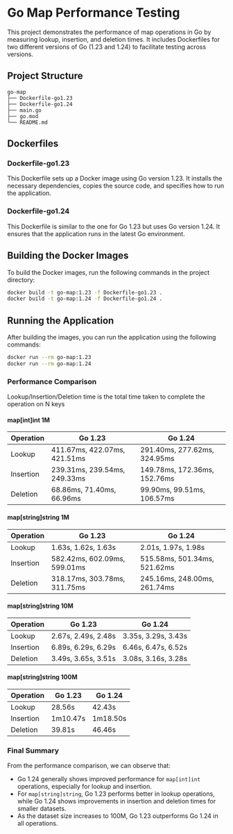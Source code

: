 # Go Map Performance Testing

This project demonstrates the performance of map operations in Go by measuring lookup, insertion, and deletion times. It includes Dockerfiles for two different versions of Go (1.23 and 1.24) to facilitate testing across versions.

## Project Structure

```
go-map
├── Dockerfile-go1.23
├── Dockerfile-go1.24
├── main.go
├── go.mod
└── README.md
```

## Dockerfiles

### Dockerfile-go1.23

This Dockerfile sets up a Docker image using Go version 1.23. It installs the necessary dependencies, copies the source code, and specifies how to run the application.

### Dockerfile-go1.24

This Dockerfile is similar to the one for Go 1.23 but uses Go version 1.24. It ensures that the application runs in the latest Go environment.

## Building the Docker Images

To build the Docker images, run the following commands in the project directory:

```bash
docker build -t go-map:1.23 -f Dockerfile-go1.23 .
docker build -t go-map:1.24 -f Dockerfile-go1.24 .
```

## Running the Application

After building the images, you can run the application using the following commands:

```bash
docker run --rm go-map:1.23
docker run --rm go-map:1.24
```

### Performance Comparison

Lookup/Insertion/Deletion time is the total time taken to complete the operation on N keys

#### map[int]int 1M

| Operation | Go 1.23                      | Go 1.24                      |
| --------- | ---------------------------- | ---------------------------- |
| Lookup    | 411.67ms, 422.07ms, 421.51ms | 291.40ms, 277.62ms, 324.95ms |
| Insertion | 239.31ms, 239.54ms, 249.33ms | 149.78ms, 172.36ms, 152.76ms |
| Deletion  | 68.86ms, 71.40ms, 66.96ms    | 99.90ms, 99.51ms, 106.57ms   |

#### map[string]string 1M

| Operation | Go 1.23                      | Go 1.24                      |
| --------- | ---------------------------- | ---------------------------- |
| Lookup    | 1.63s, 1.62s, 1.63s          | 2.01s, 1.97s, 1.98s          |
| Insertion | 582.42ms, 602.09ms, 599.01ms | 515.58ms, 501.34ms, 521.62ms |
| Deletion  | 318.17ms, 303.78ms, 311.75ms | 245.16ms, 248.00ms, 261.74ms |

#### map[string]string 10M

| Operation | Go 1.23             | Go 1.24             |
| --------- | ------------------- | ------------------- |
| Lookup    | 2.67s, 2.49s, 2.48s | 3.35s, 3.29s, 3.43s |
| Insertion | 6.89s, 6.29s, 6.29s | 6.46s, 6.47s, 6.52s |
| Deletion  | 3.49s, 3.65s, 3.51s | 3.08s, 3.16s, 3.28s |

#### map[string]string 100M

| Operation | Go 1.23  | Go 1.24  |
| --------- | -------- | -------- |
| Lookup    | 28.56s   | 42.43s   |
| Insertion | 1m10.47s | 1m18.50s |
| Deletion  | 39.81s   | 46.46s   |

### Final Summary

From the performance comparison, we can observe that:
- Go 1.24 generally shows improved performance for `map[int]int` operations, especially for lookup and insertion.
- For `map[string]string`, Go 1.23 performs better in lookup operations, while Go 1.24 shows improvements in insertion and deletion times for smaller datasets.
- As the dataset size increases to 100M, Go 1.23 outperforms Go 1.24 in all operations.


